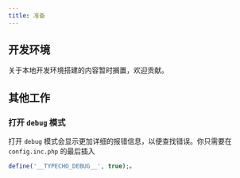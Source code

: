 ```yaml
---
title: 准备
---
```

## 开发环境

关于本地开发环境搭建的内容暂时搁置，欢迎贡献。

## 其他工作

### 打开 `debug` 模式

打开 `debug` 模式会显示更加详细的报错信息，以便查找错误。你只需要在 `config.inc.php` 的最后插入

``` php
define('__TYPECHO_DEBUG__', true);。
```
